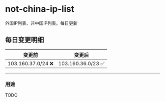 # not-china-ip-list
外国IP列表、非中国IP列表。每日更新

每日变更明细
--------------------
|  变更前   | 变更后 |
|  ----  | ----  |
|  103.160.37.0/24 :x:  | 103.160.36.0/23 :white_check_mark: | 

--------------------
### 用途
TODO

